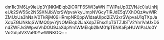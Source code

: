 dm1lc3M6Ly9leUp3YjNKMElqb2lORFF6SWl3aWNITWlPaUp0ZVNJc0luUnNjeUk2SW5Sc2N5SXNJbWxrSWpvaVkyUmpNVGcyTlRJdE5qVXhOQzAwWlRZMUxUa3hNalV0TkRjM09HRmpNR0ppWldaaUlpd2lZV2xrSWpvaU1qTXpJaXdpZGlJNklqSWlMQ0pvYjNOMElqb2lJaXdpZEhsd1pTSTZJbTV2Ym1VaUxDSndZWFJvSWpvaVhDOU9JaXdpYm1WMElqb2lkM01pTENKaFpHUWlPaUo0YVdGdlpIVXVaR0YwWlNKOQ==
